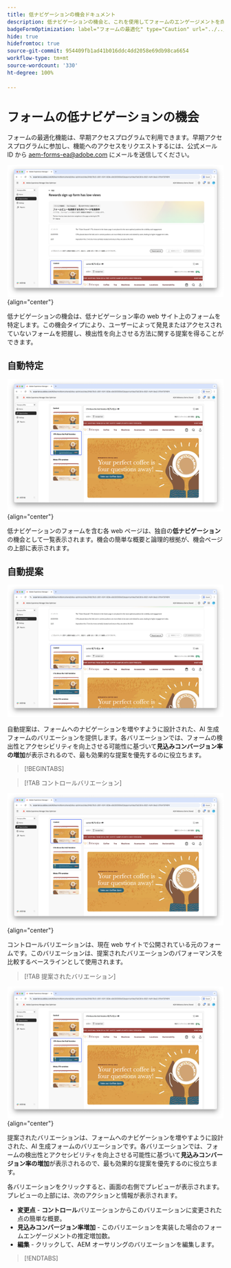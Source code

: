 ```yaml
---
title: 低ナビゲーションの機会ドキュメント
description: 低ナビゲーションの機会と、これを使用してフォームのエンゲージメントを向上させる方法について説明します。
badgeFormOptimization: label="フォームの最適化" type="Caution" url="../../opportunity-types/form-optimization.md" tooltip="フォームの最適化"
hide: true
hidefromtoc: true
source-git-commit: 954409fb1ad41b016ddc4dd2058e69db98ca6654
workflow-type: tm+mt
source-wordcount: '330'
ht-degree: 100%

---
```



# フォームの低ナビゲーションの機会

<span class="preview">フォームの最適化機能は、早期アクセスプログラムで利用できます。早期アクセスプログラムに参加し、機能へのアクセスをリクエストするには、公式メール ID から aem-forms-ea@adobe.com にメールを送信してください。</span>

![低ナビゲーションの機会](./assets/low-navigation/hero.png){align="center"}

低ナビゲーションの機会は、低ナビゲーション率の web サイト上のフォームを特定します。この機会タイプにより、ユーザーによって発見またはアクセスされていないフォームを把握し、検出性を向上させる方法に関する提案を得ることができます。

## 自動特定

![低ナビゲーションの自動特定](./assets/low-navigation/auto-identify.png){align="center"}

低ナビゲーションのフォームを含む各 web ページは、独自の&#x200B;**低ナビゲーション**&#x200B;の機会として一覧表示されます。機会の簡単な概要と論理的根拠が、機会ページの上部に表示されます。

## 自動提案

![低コンバージョンの自動提案](./assets/low-navigation/auto-suggest.png)

自動提案は、フォームへのナビゲーションを増やすように設計された、AI 生成フォームのバリエーションを提供します。各バリエーションでは、フォームの検出性とアクセシビリティを向上させる可能性に基づいて&#x200B;**見込みコンバージョン率の増加**&#x200B;が表示されるので、最も効果的な提案を優先するのに役立ちます。

>[!BEGINTABS]

>[!TAB コントロールバリエーション]

![コントロールバリエーション](./assets/low-navigation/control-variation.png){align="center"}

コントロールバリエーションは、現在 web サイトで公開されている元のフォームです。このバリエーションは、提案されたバリエーションのパフォーマンスを比較するベースラインとして使用されます。

>[!TAB 提案されたバリエーション]

![提案されたバリエーション](./assets/low-navigation/suggested-variations.png){align="center"}

提案されたバリエーションは、フォームへのナビゲーションを増やすように設計された、AI 生成フォームのバリエーションです。各バリエーションでは、フォームの検出性とアクセシビリティを向上させる可能性に基づいて&#x200B;**見込みコンバージョン率の増加**&#x200B;が表示されるので、最も効果的な提案を優先するのに役立ちます。

各バリエーションをクリックすると、画面の右側でプレビューが表示されます。プレビューの上部には、次のアクションと情報が表示されます。

* **変更点** - **コントロール**&#x200B;バリエーションからこのバリエーションに変更された点の簡単な概要。
* **見込みコンバージョン率増加** - このバリエーションを実装した場合のフォームエンゲージメントの推定増加数。
* **編集** - クリックして、AEM オーサリングのバリエーションを編集します。

>[!ENDTABS]

<!-- 

## Auto-optimize

[!BADGE Ultimate]{type=Positive tooltip="Ultimate"}

![Auto-optimize low navigation](./assets/low-views/auto-optimize.png){align="center"}

Sites Optimizer Ultimate adds the ability to deploy auto-optimization for the issues found by the low navigation opportunity.

>[!BEGINTABS]

>[!TAB Test multiple]


>[!TAB Publish selected]

{{auto-optimize-deploy-optimization-slack}}

>[!TAB Request approval]

{{auto-optimize-request-approval}}

>[!ENDTABS]

-->
